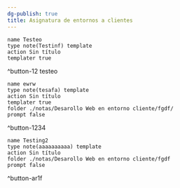 ```yaml
---
dg-publish: true
title: Asignatura de entornos a clientes
---
```



```button
name Testeo
type note(Testinf) template
action Sin título
templater true
```
^button-12
testeo
```button
name ewrw
type note(tesafa) template
action Sin título
templater true
folder ./notas/Desarollo Web en entorno cliente/fgdf/
prompt false
```
^button-1234

```button
name Testing2
type note(aaaaaaaaaa) template
action Sin título
folder ./notas/Desarollo Web en entorno cliente/fgdf
prompt false
```
^button-ar1f


